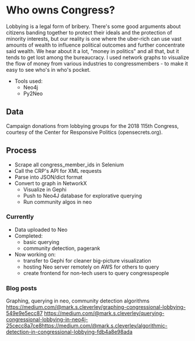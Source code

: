 # Who owns Congress?
Lobbying is a legal form of bribery. There's some good arguments about citizens banding together to protect their ideals and the protection of minority interests, but our reality is one where the uber-rich can use vast amounts of wealth to influence political outcomes and further concentrate said wealth.
We hear about it a lot, "money in politics" and all that, but it tends to get lost among the bureaucracy. I used network graphs to visualize the flow of money from various industries to congressmembers - to make it easy to see who's in who's pocket.
- Tools used:
  - Neo4j
  - Py2Neo
## Data
Campaign donations from lobbying groups for the 2018 115th Congress, courtesy of the Center for Responsive Politics (opensecrets.org).
## Process
- Scrape all congress_member_ids in Selenium
- Call the CRP's API for XML requests
- Parse into JSON/dict format
- Convert to graph in NetworkX
  - Visualize in Gephi
  - Push to Neo4J database for explorative querying
  - Run community algos in neo
  

### Currently
- Data uploaded to Neo
- Completed:
  - basic querying
  - community detection, pagerank
- Now working on:
    - transfer to Gephi for cleaner big-picture visualization
    - hosting Neo server remotely on AWS for others to query
    - create frontend for non-tech users to query congresspeople
    
### Blog posts
Graphing, querying in neo, community detection algorithms
https://medium.com/@mark.s.cleverley/graphing-congressional-lobbying-549e9e5ecc87
https://medium.com/@mark.s.cleverley/querying-congressional-lobbying-in-neo4j-25cecc8a7ce8https://medium.com/@mark.s.cleverley/algorithmic-detection-in-congressional-lobbying-fdb4a8e98ada
